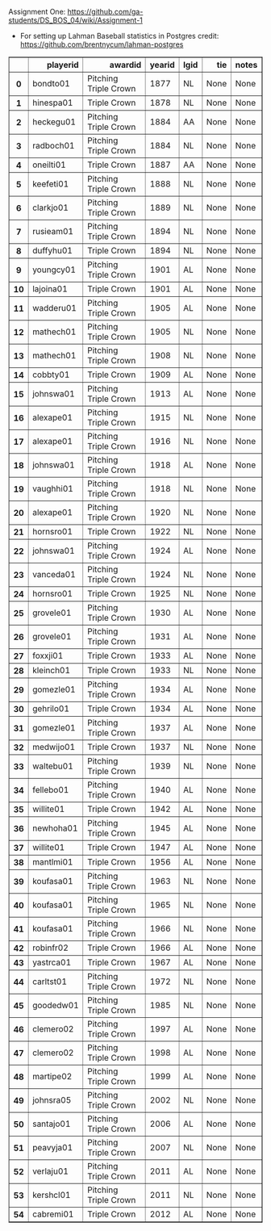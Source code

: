 Assignment One:
https://github.com/ga-students/DS_BOS_04/wiki/Assignment-1

* For setting up Lahman Baseball statistics in Postgres 
credit: https://github.com/brentnycum/lahman-postgres

<table border="1" class="dataframe">
  <thead>
    <tr style="text-align: right;">
      <th></th>
      <th>playerid</th>
      <th>awardid</th>
      <th>yearid</th>
      <th>lgid</th>
      <th>tie</th>
      <th>notes</th>
    </tr>
  </thead>
  <tbody>
    <tr>
      <th>0 </th>
      <td>  bondto01</td>
      <td> Pitching Triple Crown</td>
      <td> 1877</td>
      <td> NL</td>
      <td> None</td>
      <td> None</td>
    </tr>
    <tr>
      <th>1 </th>
      <td> hinespa01</td>
      <td>          Triple Crown</td>
      <td> 1878</td>
      <td> NL</td>
      <td> None</td>
      <td> None</td>
    </tr>
    <tr>
      <th>2 </th>
      <td> heckegu01</td>
      <td> Pitching Triple Crown</td>
      <td> 1884</td>
      <td> AA</td>
      <td> None</td>
      <td> None</td>
    </tr>
    <tr>
      <th>3 </th>
      <td> radboch01</td>
      <td> Pitching Triple Crown</td>
      <td> 1884</td>
      <td> NL</td>
      <td> None</td>
      <td> None</td>
    </tr>
    <tr>
      <th>4 </th>
      <td> oneilti01</td>
      <td>          Triple Crown</td>
      <td> 1887</td>
      <td> AA</td>
      <td> None</td>
      <td> None</td>
    </tr>
    <tr>
      <th>5 </th>
      <td> keefeti01</td>
      <td> Pitching Triple Crown</td>
      <td> 1888</td>
      <td> NL</td>
      <td> None</td>
      <td> None</td>
    </tr>
    <tr>
      <th>6 </th>
      <td> clarkjo01</td>
      <td> Pitching Triple Crown</td>
      <td> 1889</td>
      <td> NL</td>
      <td> None</td>
      <td> None</td>
    </tr>
    <tr>
      <th>7 </th>
      <td> rusieam01</td>
      <td> Pitching Triple Crown</td>
      <td> 1894</td>
      <td> NL</td>
      <td> None</td>
      <td> None</td>
    </tr>
    <tr>
      <th>8 </th>
      <td> duffyhu01</td>
      <td>          Triple Crown</td>
      <td> 1894</td>
      <td> NL</td>
      <td> None</td>
      <td> None</td>
    </tr>
    <tr>
      <th>9 </th>
      <td> youngcy01</td>
      <td> Pitching Triple Crown</td>
      <td> 1901</td>
      <td> AL</td>
      <td> None</td>
      <td> None</td>
    </tr>
    <tr>
      <th>10</th>
      <td> lajoina01</td>
      <td>          Triple Crown</td>
      <td> 1901</td>
      <td> AL</td>
      <td> None</td>
      <td> None</td>
    </tr>
    <tr>
      <th>11</th>
      <td> wadderu01</td>
      <td> Pitching Triple Crown</td>
      <td> 1905</td>
      <td> AL</td>
      <td> None</td>
      <td> None</td>
    </tr>
    <tr>
      <th>12</th>
      <td> mathech01</td>
      <td> Pitching Triple Crown</td>
      <td> 1905</td>
      <td> NL</td>
      <td> None</td>
      <td> None</td>
    </tr>
    <tr>
      <th>13</th>
      <td> mathech01</td>
      <td> Pitching Triple Crown</td>
      <td> 1908</td>
      <td> NL</td>
      <td> None</td>
      <td> None</td>
    </tr>
    <tr>
      <th>14</th>
      <td>  cobbty01</td>
      <td>          Triple Crown</td>
      <td> 1909</td>
      <td> AL</td>
      <td> None</td>
      <td> None</td>
    </tr>
    <tr>
      <th>15</th>
      <td> johnswa01</td>
      <td> Pitching Triple Crown</td>
      <td> 1913</td>
      <td> AL</td>
      <td> None</td>
      <td> None</td>
    </tr>
    <tr>
      <th>16</th>
      <td> alexape01</td>
      <td> Pitching Triple Crown</td>
      <td> 1915</td>
      <td> NL</td>
      <td> None</td>
      <td> None</td>
    </tr>
    <tr>
      <th>17</th>
      <td> alexape01</td>
      <td> Pitching Triple Crown</td>
      <td> 1916</td>
      <td> NL</td>
      <td> None</td>
      <td> None</td>
    </tr>
    <tr>
      <th>18</th>
      <td> johnswa01</td>
      <td> Pitching Triple Crown</td>
      <td> 1918</td>
      <td> AL</td>
      <td> None</td>
      <td> None</td>
    </tr>
    <tr>
      <th>19</th>
      <td> vaughhi01</td>
      <td> Pitching Triple Crown</td>
      <td> 1918</td>
      <td> NL</td>
      <td> None</td>
      <td> None</td>
    </tr>
    <tr>
      <th>20</th>
      <td> alexape01</td>
      <td> Pitching Triple Crown</td>
      <td> 1920</td>
      <td> NL</td>
      <td> None</td>
      <td> None</td>
    </tr>
    <tr>
      <th>21</th>
      <td> hornsro01</td>
      <td>          Triple Crown</td>
      <td> 1922</td>
      <td> NL</td>
      <td> None</td>
      <td> None</td>
    </tr>
    <tr>
      <th>22</th>
      <td> johnswa01</td>
      <td> Pitching Triple Crown</td>
      <td> 1924</td>
      <td> AL</td>
      <td> None</td>
      <td> None</td>
    </tr>
    <tr>
      <th>23</th>
      <td> vanceda01</td>
      <td> Pitching Triple Crown</td>
      <td> 1924</td>
      <td> NL</td>
      <td> None</td>
      <td> None</td>
    </tr>
    <tr>
      <th>24</th>
      <td> hornsro01</td>
      <td>          Triple Crown</td>
      <td> 1925</td>
      <td> NL</td>
      <td> None</td>
      <td> None</td>
    </tr>
    <tr>
      <th>25</th>
      <td> grovele01</td>
      <td> Pitching Triple Crown</td>
      <td> 1930</td>
      <td> AL</td>
      <td> None</td>
      <td> None</td>
    </tr>
    <tr>
      <th>26</th>
      <td> grovele01</td>
      <td> Pitching Triple Crown</td>
      <td> 1931</td>
      <td> AL</td>
      <td> None</td>
      <td> None</td>
    </tr>
    <tr>
      <th>27</th>
      <td>  foxxji01</td>
      <td>          Triple Crown</td>
      <td> 1933</td>
      <td> AL</td>
      <td> None</td>
      <td> None</td>
    </tr>
    <tr>
      <th>28</th>
      <td> kleinch01</td>
      <td>          Triple Crown</td>
      <td> 1933</td>
      <td> NL</td>
      <td> None</td>
      <td> None</td>
    </tr>
    <tr>
      <th>29</th>
      <td> gomezle01</td>
      <td> Pitching Triple Crown</td>
      <td> 1934</td>
      <td> AL</td>
      <td> None</td>
      <td> None</td>
    </tr>
    <tr>
      <th>30</th>
      <td> gehrilo01</td>
      <td>          Triple Crown</td>
      <td> 1934</td>
      <td> AL</td>
      <td> None</td>
      <td> None</td>
    </tr>
    <tr>
      <th>31</th>
      <td> gomezle01</td>
      <td> Pitching Triple Crown</td>
      <td> 1937</td>
      <td> AL</td>
      <td> None</td>
      <td> None</td>
    </tr>
    <tr>
      <th>32</th>
      <td> medwijo01</td>
      <td>          Triple Crown</td>
      <td> 1937</td>
      <td> NL</td>
      <td> None</td>
      <td> None</td>
    </tr>
    <tr>
      <th>33</th>
      <td> waltebu01</td>
      <td> Pitching Triple Crown</td>
      <td> 1939</td>
      <td> NL</td>
      <td> None</td>
      <td> None</td>
    </tr>
    <tr>
      <th>34</th>
      <td> fellebo01</td>
      <td> Pitching Triple Crown</td>
      <td> 1940</td>
      <td> AL</td>
      <td> None</td>
      <td> None</td>
    </tr>
    <tr>
      <th>35</th>
      <td> willite01</td>
      <td>          Triple Crown</td>
      <td> 1942</td>
      <td> AL</td>
      <td> None</td>
      <td> None</td>
    </tr>
    <tr>
      <th>36</th>
      <td> newhoha01</td>
      <td> Pitching Triple Crown</td>
      <td> 1945</td>
      <td> AL</td>
      <td> None</td>
      <td> None</td>
    </tr>
    <tr>
      <th>37</th>
      <td> willite01</td>
      <td>          Triple Crown</td>
      <td> 1947</td>
      <td> AL</td>
      <td> None</td>
      <td> None</td>
    </tr>
    <tr>
      <th>38</th>
      <td> mantlmi01</td>
      <td>          Triple Crown</td>
      <td> 1956</td>
      <td> AL</td>
      <td> None</td>
      <td> None</td>
    </tr>
    <tr>
      <th>39</th>
      <td> koufasa01</td>
      <td> Pitching Triple Crown</td>
      <td> 1963</td>
      <td> NL</td>
      <td> None</td>
      <td> None</td>
    </tr>
    <tr>
      <th>40</th>
      <td> koufasa01</td>
      <td> Pitching Triple Crown</td>
      <td> 1965</td>
      <td> NL</td>
      <td> None</td>
      <td> None</td>
    </tr>
    <tr>
      <th>41</th>
      <td> koufasa01</td>
      <td> Pitching Triple Crown</td>
      <td> 1966</td>
      <td> NL</td>
      <td> None</td>
      <td> None</td>
    </tr>
    <tr>
      <th>42</th>
      <td> robinfr02</td>
      <td>          Triple Crown</td>
      <td> 1966</td>
      <td> AL</td>
      <td> None</td>
      <td> None</td>
    </tr>
    <tr>
      <th>43</th>
      <td> yastrca01</td>
      <td>          Triple Crown</td>
      <td> 1967</td>
      <td> AL</td>
      <td> None</td>
      <td> None</td>
    </tr>
    <tr>
      <th>44</th>
      <td> carltst01</td>
      <td> Pitching Triple Crown</td>
      <td> 1972</td>
      <td> NL</td>
      <td> None</td>
      <td> None</td>
    </tr>
    <tr>
      <th>45</th>
      <td> goodedw01</td>
      <td> Pitching Triple Crown</td>
      <td> 1985</td>
      <td> NL</td>
      <td> None</td>
      <td> None</td>
    </tr>
    <tr>
      <th>46</th>
      <td> clemero02</td>
      <td> Pitching Triple Crown</td>
      <td> 1997</td>
      <td> AL</td>
      <td> None</td>
      <td> None</td>
    </tr>
    <tr>
      <th>47</th>
      <td> clemero02</td>
      <td> Pitching Triple Crown</td>
      <td> 1998</td>
      <td> AL</td>
      <td> None</td>
      <td> None</td>
    </tr>
    <tr>
      <th>48</th>
      <td> martipe02</td>
      <td> Pitching Triple Crown</td>
      <td> 1999</td>
      <td> AL</td>
      <td> None</td>
      <td> None</td>
    </tr>
    <tr>
      <th>49</th>
      <td> johnsra05</td>
      <td> Pitching Triple Crown</td>
      <td> 2002</td>
      <td> NL</td>
      <td> None</td>
      <td> None</td>
    </tr>
    <tr>
      <th>50</th>
      <td> santajo01</td>
      <td> Pitching Triple Crown</td>
      <td> 2006</td>
      <td> AL</td>
      <td> None</td>
      <td> None</td>
    </tr>
    <tr>
      <th>51</th>
      <td> peavyja01</td>
      <td> Pitching Triple Crown</td>
      <td> 2007</td>
      <td> NL</td>
      <td> None</td>
      <td> None</td>
    </tr>
    <tr>
      <th>52</th>
      <td> verlaju01</td>
      <td> Pitching Triple Crown</td>
      <td> 2011</td>
      <td> AL</td>
      <td> None</td>
      <td> None</td>
    </tr>
    <tr>
      <th>53</th>
      <td> kershcl01</td>
      <td> Pitching Triple Crown</td>
      <td> 2011</td>
      <td> NL</td>
      <td> None</td>
      <td> None</td>
    </tr>
    <tr>
      <th>54</th>
      <td> cabremi01</td>
      <td>          Triple Crown</td>
      <td> 2012</td>
      <td> AL</td>
      <td> None</td>
      <td> None</td>
    </tr>
  </tbody>
</table>